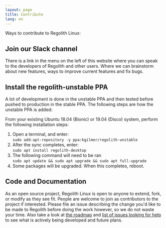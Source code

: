 ```yaml
---
layout: page
title: Contribute
lang: en
---
```


Ways to contribute to Regolith Linux:

## Join our Slack channel

There is a link in the menu on the left of this website where you can speak to the developers of Regolith and other users. Where we can brainstorm about new features, ways to improve current features and fix bugs. 

## Install the regolith-unstable PPA

A lot of development is done in the unstable PPA and then tested before pushed to production in the stable PPA. The following steps are how the unstable PPA is added:

From your existing Ubuntu 18.04 (Bionic) or 19.04 (Disco) system, perform the following installation steps: 

1. Open a terminal, and enter: <br/>`sudo add-apt-repository -y ppa:kgilmer/regolith-unstable`
2. After the sync completes, enter: <br/>`sudo apt install regolith-desktop`
3. The following command will need to be ran <br/>`sudo apt update && sudo apt upgrade && sudo apt full-upgrade`
4. Some packages will be upgraded.  When this completes, reboot.

## Code and Documentation

As an open source project, Regolith Linux is open to anyone to extend, fork, or modify as they see fit.  People are welcome to join as contributors to the project if interested. Please file an issue describing the change you'd like to be made to Regolith before doing the work however, so we do not waste your time. Also take a look at [the roadmap](https://regolith-linux.org/news.html#roadmap) and [list of issues looking for help](https://github.com/regolith-linux/regolith-desktop/labels/help%20wanted) to see what is actively being developed and future plans.
